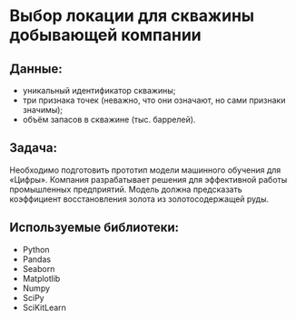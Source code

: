 # Выбор локации для скважины добывающей компании

## Данные:

- уникальный идентификатор скважины;
- три признака точек (неважно, что они означают, но сами признаки значимы);
- объём запасов в скважине (тыс. баррелей).

## Задача:

Необходимо подготовить прототип модели машинного обучения для «Цифры». Компания разрабатывает решения для эффективной работы промышленных предприятий. Модель должна предсказать коэффициент восстановления золота из золотосодержащей руды.

## Используемые библиотеки:

- Python
- Pandas
- Seaborn
- Matplotlib
- Numpy
- SciPy
- SciKitLearn


